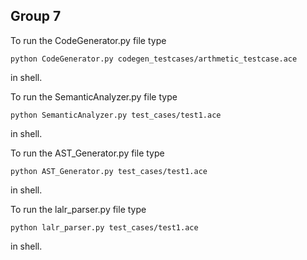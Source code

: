 ## Group 7 

To run the CodeGenerator.py file type

```
python CodeGenerator.py codegen_testcases/arthmetic_testcase.ace
```
in shell.

To run the SemanticAnalyzer.py file type

```
python SemanticAnalyzer.py test_cases/test1.ace
```
in shell.

To run the AST_Generator.py file type

```
python AST_Generator.py test_cases/test1.ace
```
in shell.


To run the lalr_parser.py file type

```
python lalr_parser.py test_cases/test1.ace
```
in shell.
